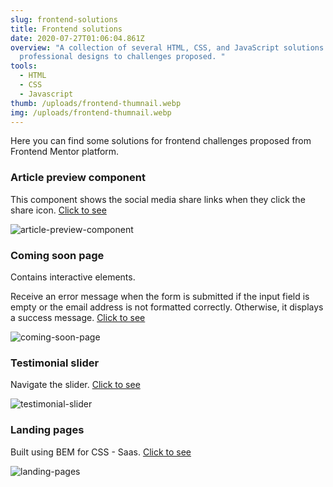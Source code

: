 ```yaml
---
slug: frontend-solutions
title: Frontend solutions
date: 2020-07-27T01:06:04.861Z
overview: "A collection of several HTML, CSS, and JavaScript solutions in
  professional designs to challenges proposed. "
tools:
  - HTML
  - CSS
  - Javascript
thumb: /uploads/frontend-thumnail.webp
img: /uploads/frontend-thumnail.webp
---
```

Here you can find some solutions for frontend challenges proposed from Frontend Mentor platform.

### Article preview component

This component shows the social media share links when they click the share icon. [Click to see](https://tanismith.github.io/article-preview-component/)

![article-preview-component](/uploads/article-component.webp "article-preview-component")

### Coming soon page

Contains interactive elements.

Receive an error message when the form is submitted if the input field is empty or the email address is not formatted correctly. Otherwise, it displays a success message. [Click to see](https://tanismith.github.io/comming-soon-page/)

![coming-soon-page](/uploads/comming-soon-page-1.webp "coming-soon-page")

### Testimonial slider

Navigate the slider. [Click to see](https://tanismith.github.io/testimonial-slider/)

![testimonial-slider](/uploads/slider-component.webp "testimonial-slider")

### Landing pages

Built using BEM for CSS - Saas. [Click to see](https://tanismith.github.io/huddle-landing-page/)

![landing-pages](/uploads/landing-pages.webp "landing-pages")